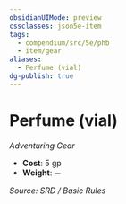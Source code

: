 ```yaml
---
obsidianUIMode: preview
cssclasses: json5e-item
tags:
  - compendium/src/5e/phb
  - item/gear
aliases:
  - Perfume (vial)
dg-publish: true
---
```

# Perfume (vial)
*Adventuring Gear*  

- **Cost**: 5 gp
- **Weight**: ⏤

*Source: SRD / Basic Rules*